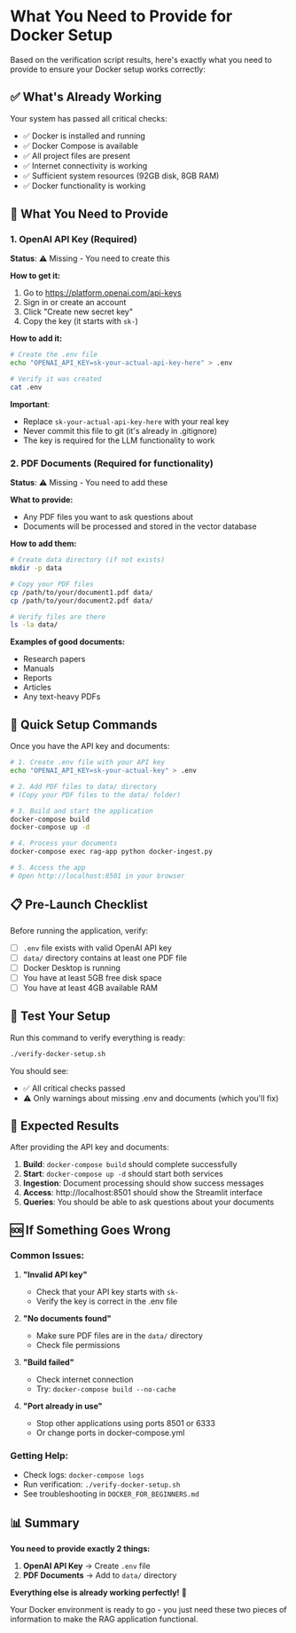 # What You Need to Provide for Docker Setup

Based on the verification script results, here's exactly what you need to provide to ensure your Docker setup works correctly:

## ✅ What's Already Working

Your system has passed all critical checks:
- ✅ Docker is installed and running
- ✅ Docker Compose is available
- ✅ All project files are present
- ✅ Internet connectivity is working
- ✅ Sufficient system resources (92GB disk, 8GB RAM)
- ✅ Docker functionality is working

## 🔑 What You Need to Provide

### 1. **OpenAI API Key** (Required)
**Status**: ⚠️ Missing - You need to create this

**How to get it:**
1. Go to https://platform.openai.com/api-keys
2. Sign in or create an account
3. Click "Create new secret key"
4. Copy the key (it starts with `sk-`)

**How to add it:**
```bash
# Create the .env file
echo "OPENAI_API_KEY=sk-your-actual-api-key-here" > .env

# Verify it was created
cat .env
```

**Important**: 
- Replace `sk-your-actual-api-key-here` with your real key
- Never commit this file to git (it's already in .gitignore)
- The key is required for the LLM functionality to work

### 2. **PDF Documents** (Required for functionality)
**Status**: ⚠️ Missing - You need to add these

**What to provide:**
- Any PDF files you want to ask questions about
- Documents will be processed and stored in the vector database

**How to add them:**
```bash
# Create data directory (if not exists)
mkdir -p data

# Copy your PDF files
cp /path/to/your/document1.pdf data/
cp /path/to/your/document2.pdf data/

# Verify files are there
ls -la data/
```

**Examples of good documents:**
- Research papers
- Manuals
- Reports
- Articles
- Any text-heavy PDFs

## 🚀 Quick Setup Commands

Once you have the API key and documents:

```bash
# 1. Create .env file with your API key
echo "OPENAI_API_KEY=sk-your-actual-key" > .env

# 2. Add PDF files to data/ directory
# (Copy your PDF files to the data/ folder)

# 3. Build and start the application
docker-compose build
docker-compose up -d

# 4. Process your documents
docker-compose exec rag-app python docker-ingest.py

# 5. Access the app
# Open http://localhost:8501 in your browser
```

## 📋 Pre-Launch Checklist

Before running the application, verify:

- [ ] `.env` file exists with valid OpenAI API key
- [ ] `data/` directory contains at least one PDF file
- [ ] Docker Desktop is running
- [ ] You have at least 5GB free disk space
- [ ] You have at least 4GB available RAM

## 🧪 Test Your Setup

Run this command to verify everything is ready:

```bash
./verify-docker-setup.sh
```

You should see:
- ✅ All critical checks passed
- ⚠️ Only warnings about missing .env and documents (which you'll fix)

## 🎯 Expected Results

After providing the API key and documents:

1. **Build**: `docker-compose build` should complete successfully
2. **Start**: `docker-compose up -d` should start both services
3. **Ingestion**: Document processing should show success messages
4. **Access**: http://localhost:8501 should show the Streamlit interface
5. **Queries**: You should be able to ask questions about your documents

## 🆘 If Something Goes Wrong

### Common Issues:

1. **"Invalid API key"**
   - Check that your API key starts with `sk-`
   - Verify the key is correct in the .env file

2. **"No documents found"**
   - Make sure PDF files are in the `data/` directory
   - Check file permissions

3. **"Build failed"**
   - Check internet connection
   - Try: `docker-compose build --no-cache`

4. **"Port already in use"**
   - Stop other applications using ports 8501 or 6333
   - Or change ports in docker-compose.yml

### Getting Help:
- Check logs: `docker-compose logs`
- Run verification: `./verify-docker-setup.sh`
- See troubleshooting in `DOCKER_FOR_BEGINNERS.md`

## 📊 Summary

**You need to provide exactly 2 things:**

1. **OpenAI API Key** → Create `.env` file
2. **PDF Documents** → Add to `data/` directory

**Everything else is already working perfectly!** 🎉

Your Docker environment is ready to go - you just need these two pieces of information to make the RAG application functional. 